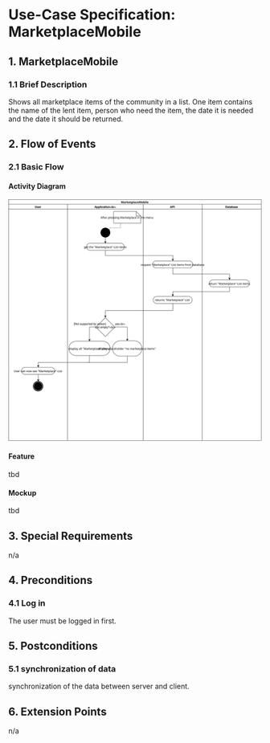 # Use-Case Specification: MarketplaceMobile


## 1. MarketplaceMobile

### 1.1 Brief Description
Shows all marketplace items of the community in a list. One item contains the name of the lent item, person who need the item, the date it is needed and the date it should be returned. 


## 2. Flow of Events

### 2.1 Basic Flow

#### Activity Diagram
![MarketplaceAndroidDiagram](https://github.com/KeepThings/KeepThingsWeb/blob/master/recources/Use%20Cases/mobileMarketplace/MarketplaceAndroidDiagram.svg)
#### Feature
tbd
#### Mockup
tbd

## 3. Special Requirements

n/a


## 4. Preconditions

### 4.1 Log in
 The user must be logged in first.

 
## 5. Postconditions

### 5.1 synchronization of data
synchronization of the data between server and client.


## 6. Extension Points
n/a 

